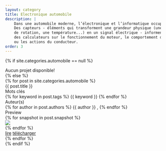 ```yaml
---
layout: category
title: Electronique automobile
description: |
    Dans une automobile moderne, l’électronique et l’informatique occupent une place importante. 
    Des capteurs - éléments qui transforment une grandeur physique (une vitesse 
    de rotation, une température...) en un signal électrique - informent en permanence 
    des calculateurs sur le fonctionnement du moteur, le comportement du véhicule 
    ou les actions du conducteur.
order: 3
---
```


{% if site.categories.automobile == null %}
<div class="row"> Aucun projet disponible! </div>
{% else %}
<div class="row">
{% for post in site.categories.automobile %}
<div class="col m6 s12">
<div class="card white">
<div class="card-content grey-text text-darken-2">
<span class="card-title"> {{ post.title }} </span>
<div class="row">
<div class="project-h">Mots clés</div> 
<div>
<!-- keywords -->
{% for keyword in post.tags %}
<span class="keyword"> {{ keyword }} </span>
{% endfor %}
</div>
<div class="project-h">Auteur(s)</div>
<div>
<!-- authors name -->
{% for author in post.authors %}
<span class="author"> {{ author }} </span>, 
{% endfor %}
</div>
</div>
<div class="row">
<div class="project-h">Preview</div>
{% for snapshot in post.snapshot %}
<div class="col l6 m6 s12">
    <img class="responsive-img" src="/images/{{ snapshot }}" />
</div>
{% endfor %}
</div>
<div class="card-action">
<a href="{{ post.url }}" class="grey-text darken-3">lire</a>
<a href="/downloads/{{ post.download }}" class="grey-text darken-3">télécharger</a>
</div>
</div>
</div>
</div>
    {% endfor %}
</div>
{% endif %}



